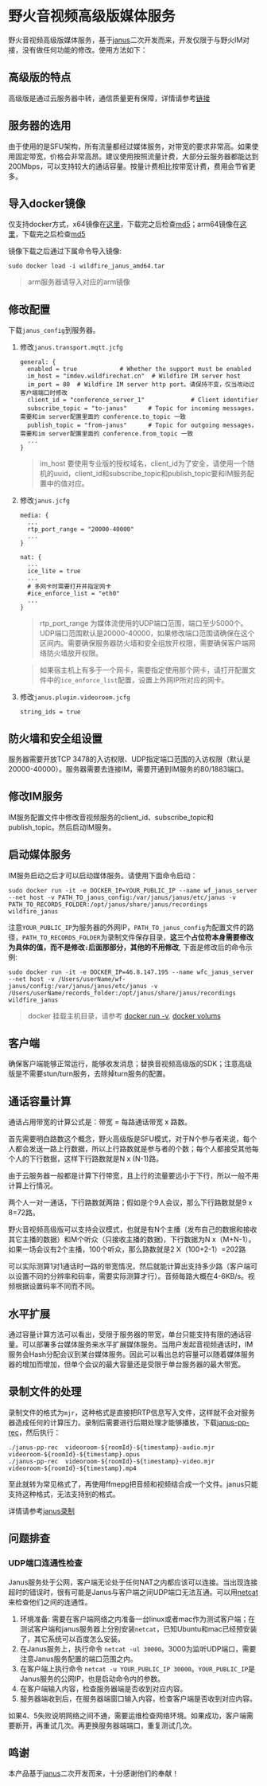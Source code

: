 # 野火音视频高级版媒体服务
野火音视频高级版媒体服务，基于[janus](https://github.com/meetecho/janus-gateway)二次开发而来，开发仅限于与野火IM对接，没有做任何功能的修改。使用方法如下：

## 高级版的特点
高级版是通过云服务器中转，通信质量更有保障，详情请参考[链接](https://docs.wildfirechat.cn/blogs/野火音视频简介.html)

## 服务器的选用
由于使用的是SFU架构，所有流量都经过媒体服务，对带宽的要求非常高。如果使用固定带宽，价格会非常高昂。建议使用按照流量计费，大部分云服务器都能达到200Mbps，可以支持较大的通话容量。按量计费相比按带宽计费，费用会节省更多。

## 导入docker镜像
仅支持docker方式，x64镜像在[这里](https://static.wildfirechat.cn/wildfire_janus_amd64.tar)，下载完之后检查[md5](https://static.wildfirechat.cn/wildfire_janus_amd64.md5)；arm64镜像在[这里](https://static.wildfirechat.cn/wildfire_janus_arm64.tar)，下载完之后检查[md5](https://static.wildfirechat.cn/wildfire_janus_arm64.md5)

镜像下载之后通过下属命令导入镜像:
```
sudo docker load -i wildfire_janus_amd64.tar
```
> arm服务器请导入对应的arm镜像

## 修改配置
下载```janus_config```到服务器。
1. 修改```janus.transport.mqtt.jcfg```
    ```
    general: {
      enabled = true            # Whether the support must be enabled
      im_host = "imdev.wildfirechat.cn"  # Wildfire IM server host
      im_port = 80  # Wildfire IM server http port。请保持不变，仅当改动过客户端端口时修改
      client_id = "conference_server_1"				# Client identifier
      subscribe_topic = "to-janus"		# Topic for incoming messages，需要和im server配置里面的 conference.to_topic 一致
      publish_topic = "from-janus"		# Topic for outgoing messages，需要和im server配置里面的 conference.from_topic 一致
      ...
    }
    ```
    >im_host 要使用专业版的授权域名，client_id为了安全，请使用一个随机的uuid，client_id和subscribe_topic和publish_topic要和IM服务配置中的值对应。
2. 修改```janus.jcfg```
    ```
    media: {
      ...
      rtp_port_range = "20000-40000"
      ...
    }

    nat: {
      ...
      ice_lite = true
      ...
      # 多网卡时需要打开并指定网卡
      #ice_enforce_list = "eth0"
      ...
    }

    ```
    > rtp_port_range 为媒体流使用的UDP端口范围，端口至少5000个。UDP端口范围默认是20000-40000，如果修改端口范围请确保在这个区间内。需要确保服务器防火墙和安全组放开权限，需要确保客户端网络防火墙放开权限。

    > 如果宿主机上有多于一个网卡，需要指定使用那个网卡，请打开配置文件中的```ice_enforce_list```配置，设置上外网IP所对应的网卡。

3. 修改```janus.plugin.videoroom.jcfg```
    ```
    string_ids = true

    ```

## 防火墙和安全组设置
服务器需要开放TCP 3478的入访权限、UDP指定端口范围的入访权限（默认是20000-40000）。服务器需要去连接IM，需要开通到IM服务的80/1883端口。

## 修改IM服务
IM服务配置文件中修改音视频服务的client_id、subscribe_topic和publish_topic。然后启动IM服务。

## 启动媒体服务
IM服务启动之后才可以启动媒体服务。请使用下面命令启动：
```
sudo docker run -it -e DOCKER_IP=YOUR_PUBLIC_IP --name wf_janus_server --net host -v PATH_TO_janus_config:/var/janus/janus/etc/janus -v PATH_TO_RECORDS_FOLDER:/opt/janus/share/janus/recordings wildfire_janus
```
注意```YOUR_PUBLIC_IP```为服务器的外网IP，```PATH_TO_janus_config```为配置文件的路径，```PATH_TO_RECORDS_FOLDER```为录制文件保存目录，**这三个占位符本身需要修改为具体的值，而不是修改```:```后面那部分，其他的不用修改**, 下面是修改后的命令示例:

```
sudo docker run -it -e DOCKER_IP=46.8.147.195 --name wfc_janus_server --net host -v /Users/userName/wf-janus/config:/var/janus/janus/etc/janus -v /Users/userName/records_folder:/opt/janus/share/janus/recordings wildfire_janus
```

> docker 挂载主机目录，请参考 [docker run -v](https://www.cnblogs.com/starfish29/p/10653960.html), [docker volums](https://docs.docker.com/storage/volumes/)

## 客户端
确保客户端能够正常运行，能够收发消息；替换音视频高级版的SDK；注意高级版是不需要stun/turn服务，去除掉turn服务的配置。

## 通话容量计算
通话占用带宽的计算公式是：带宽 = 每路通话带宽 x 路数。

首先需要明白路数这个概念，野火高级版是SFU模式，对于N个参与者来说，每个人都会发送一路上行数据，所以上行路数就是参与者的个数；每个人都接受其他每个人的下行数据，这样下行路数就是N x (N-1)路。

由于云服务器一般都是计算下行带宽，且上行的流量要远小于下行，所以一般不用计算上行情况。

两个人一对一通话，下行路数就两路；假如是个9人会议，那么下行路数就是9 x 8=72路。

野火音视频高级版可以支持会议模式，也就是有N个主播（发布自己的数据和接收其它主播的数据）和M个听众（只接收主播的数据)，下行数据为N x（M+N-1）。如果一场会议有2个主播，100个听众，那么路数就是2 X（100+2-1）=202路

可以实际测算1对1通话时一路的带宽情况，然后就能计算出支持多少路（客户端可以设置不同的分辨率和码率，需要实际测算才行）。音频每路大概在4-6KB/s。视频根据设置码率不同而不同。


## 水平扩展
通过容量计算方法可以看出，受限于服务器的带宽，单台只能支持有限的通话容量。可以部署多台媒体服务来水平扩展媒体服务。当用户发起音视频通话时，IM服务会Hash分配会议到某台媒体服务。因此可以看出总的容量可以随着媒体服务器的增加而增加，但单个会议的最大容量还是受限于单台服务器的最大带宽。

## 录制文件的处理
录制文件的格式为```mjr```，这种格式是直接把RTP信息写入文件，这样就不会对服务器造成任何的计算压力。录制后需要进行后期处理才能够播放，下载[janus-pp-rec](./janus-pp-rec)，然后执行：
```
./janus-pp-rec  videoroom-${roomId}-${timestamp}-audio.mjr videoroom-${roomId}-${timestamp}.opus
./janus-pp-rec  videoroom-${roomId}-${timestamp}-video.mjr videoroom-${roomId}-${timestamp}.mp4
```
至此就转为常见格式了，再使用ffmepg把音频和视频结合成一个文件。janus只能支持这种格式，无法支持别的格式。

详情请参考[janus录制](https://janus.conf.meetecho.com/docs/recordings.html)

## 问题排查
### UDP端口连通性检查
Janus服务处于公网，客户端无论处于任何NAT之内都应该可以连接。当出现连接超时的错误时，很有可能是Janus与客户端之间UDP端口无法互通。可以用[netcat](https://www.baidu.com/s?wd=netcat)来检查他们之间的连通性。
1. 环境准备: 需要在客户端网络之内准备一台linux或者mac作为测试客户端；在测试客户端和janus服务器上分别安装```netcat```，已知Ubuntu和mac已经预安装了，其它系统可以百度怎么安装。
2. 在Janus服务上，执行命令 ```netcat -ul 30000```。3000为监听UDP端口，需要注意Janus服务配置的端口范围之内。
3. 在客户端上执行命令 ```netcat -u YOUR_PUBLIC_IP 30000```。```YOUR_PUBLIC_IP```是Janus服务的公网IP，也是启动命令内的参数。
4. 在客户端输入内容，检查服务器端是否收到对应内容。
5. 服务器端收到后，在服务器端窗口输入内容，检查客户端是否收到对应内容。

如果4、5失败说明网络之间不通，需要运维检查网络环境。如果成功，客户端需要断开，再重试几次。再更换服务器端端口，重复测试几次。

## 鸣谢
本产品基于[janus](https://github.com/meetecho/janus-gateway)二次开发而来，十分感谢他们的奉献！
